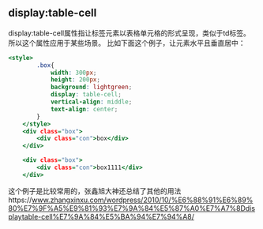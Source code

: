 ## display:table-cell

display:table-cell属性指让标签元素以表格单元格的形式呈现，类似于td标签。
所以这个属性应用于某些场景。
比如下面这个例子，让元素水平且垂直居中：
``` htm
<style>
		.box{
			width: 300px;
			height: 200px;
			background: lightgreen;
			display: table-cell;
			vertical-align: middle;
			text-align: center;
		}
	</style>
	<div class="box">
		<div class="con">box</div>
	</div>

	<div class="box">
		<div class="con">box1111</div>
	</div>
```

这个例子是比较常用的，张鑫旭大神还总结了其他的用法https://www.zhangxinxu.com/wordpress/2010/10/%E6%88%91%E6%89%80%E7%9F%A5%E9%81%93%E7%9A%84%E5%87%A0%E7%A7%8Ddisplaytable-cell%E7%9A%84%E5%BA%94%E7%94%A8/